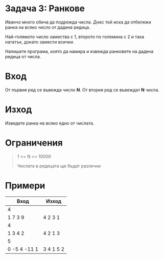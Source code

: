 Задача 3: Ранкове
=================

<span id="условие" class="anchor"></span> Иванчо много обича да подрежда числа. Днес той иска да отбележи ранка на всяко число от дадена редица.

Най-голямото число замества с 1, второто по големина с 2 и така нататък, докато замести всички.

Напишете програма, която да намира и извежда ранковете на дадена редица от числа.

Вход
====

От първия ред се въвежда число **N**. От втория ред се въвеждат **N** числа.

Изход
=====

Изведете ранка на всяко едно от числата.

Ограничения
===========

> 1 &lt;= N &lt;= 10000
>
> Числата в редицата ще бъдат различни

Примери
=======

| **Вход**         | **Изход**     |
|------------------|---------------|
| 4                
     1 7 3 9       | 4 2 3 1       |
| 4                
     1 3 4 2       | 4 2 1 3       |
| 5                
     0 -5 4 -11 1  | 3 4 1 5 2     |

#### 
